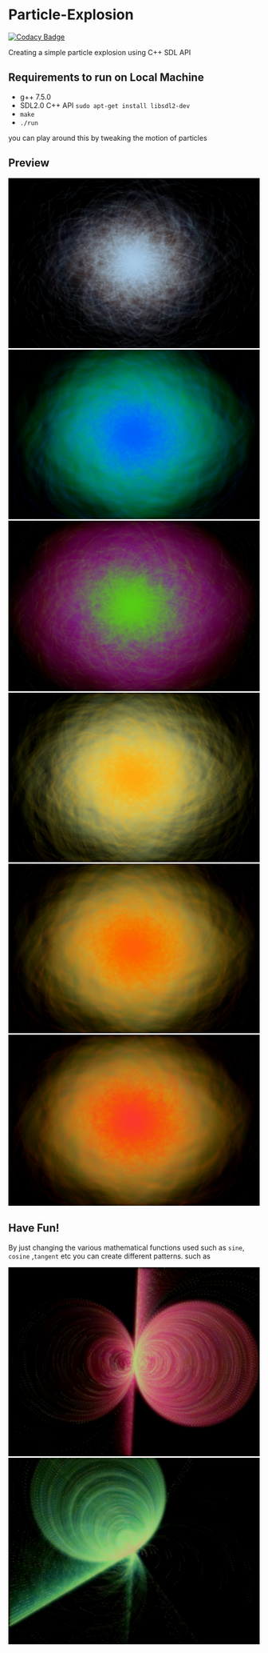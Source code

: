 # Particle-Explosion

[![Codacy Badge](https://api.codacy.com/project/badge/Grade/e25f1262955e49d38fe21318bb30b2d4)](https://app.codacy.com/manual/ayaankhan98/Particle-Explosion?utm_source=github.com&utm_medium=referral&utm_content=ayaankhan98/Particle-Explosion&utm_campaign=Badge_Grade_Dashboard)

Creating a simple particle explosion using C++ SDL API

## Requirements to run on Local Machine

- g++ 7.5.0
- SDL2.0 C++ API
`sudo apt-get install libsdl2-dev`
- `make`
- `./run`


you can play around this by tweaking the motion of particles

## Preview

![alt text](./preview/p1.png)
![alt text](./preview/p2.png)
![alt text](./preview/p3.png)
![alt text](./preview/p4.png)
![alt text](./preview/p5.png)
![alt text](./preview/p6.png)

## Have Fun!
By just changing the various mathematical functions used such as `sine`, `cosine` ,`tangent` etc you can create different patterns.
such as

![alt text](./preview/p7.png)
![alt text](./preview/p8.png)


